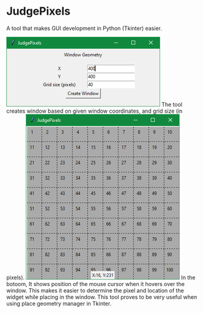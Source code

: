 # JudgePixels
A tool that makes GUI development in Python (Tkinter) easier.

<img src='Screenshots/Image 1.PNG' alt='missing screenshot 1' />
The tool creates window based on given window coordinates, and grid size (in pixels).
<img src='Screenshots/Image2.PNG' alt='missing screenshot 2' />
In the botoom, It shows position of the mouse cursor when it hovers over the window. This makes it easier to determine the pixel and location of the widget while placing in the window. This tool proves to be very useful when using place geometry manager in Tkinter.
